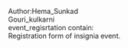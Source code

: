 Author:Hema_Sunkad<br>Gouri_kulkarni
<br>
event_regisrtation contain:<br>
Registration form of insignia event.

      
      
